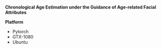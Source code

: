 **Chronological Age Estimation under the Guidance of Age-related Facial Attributes**<br>



**Platform**<br>
* Pytorch<br>
* GTX-1080<br>
* Ubuntu<br>
